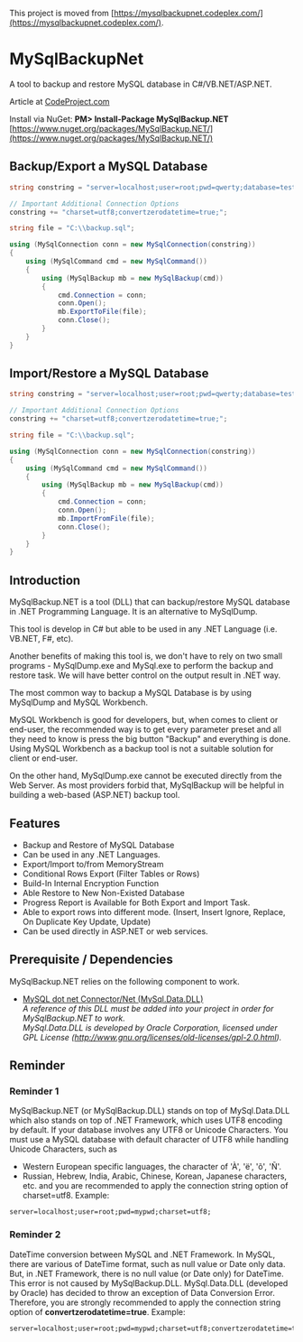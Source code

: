 This project is moved from [https://mysqlbackupnet.codeplex.com/](https://mysqlbackupnet.codeplex.com/).

# MySqlBackupNet

A tool to backup and restore MySQL database in C#/VB.NET/ASP.NET.

Article at [CodeProject.com](http://www.codeproject.com/Articles/256466/MySqlBackup-NET)

Install via NuGet: **PM> Install-Package MySqlBackup.NET**  
[https://www.nuget.org/packages/MySqlBackup.NET/](https://www.nuget.org/packages/MySqlBackup.NET/)

## Backup/Export a MySQL Database
```C#
string constring = "server=localhost;user=root;pwd=qwerty;database=test;";

// Important Additional Connection Options
constring += "charset=utf8;convertzerodatetime=true;";

string file = "C:\\backup.sql";

using (MySqlConnection conn = new MySqlConnection(constring))
{
    using (MySqlCommand cmd = new MySqlCommand())
    {
        using (MySqlBackup mb = new MySqlBackup(cmd))
        {
            cmd.Connection = conn;
            conn.Open();
            mb.ExportToFile(file);
            conn.Close();
        }
    }
}
```

## Import/Restore a MySQL Database

```C#
string constring = "server=localhost;user=root;pwd=qwerty;database=test;";

// Important Additional Connection Options
constring += "charset=utf8;convertzerodatetime=true;";

string file = "C:\\backup.sql";

using (MySqlConnection conn = new MySqlConnection(constring))
{
    using (MySqlCommand cmd = new MySqlCommand())
    {
        using (MySqlBackup mb = new MySqlBackup(cmd))
        {
            cmd.Connection = conn;
            conn.Open();
            mb.ImportFromFile(file);
            conn.Close();
        }
    }
}
```

## Introduction

MySqlBackup.NET is a tool (DLL) that can backup/restore MySQL database in .NET Programming Language. It is an alternative to MySqlDump. 

This tool is develop in C# but able to be used in any .NET Language (i.e. VB.NET, F#, etc).

Another benefits of making this tool is, we don't have to rely on two small programs - MySqlDump.exe and MySql.exe to perform the backup and restore task. We will have better control on the output result in .NET way.

The most common way to backup a MySQL Database is by using MySqlDump and MySQL Workbench.

MySQL Workbench is good for developers, but, when comes to client or end-user, the recommended way is to get every parameter preset and all they need to know is press the big button "Backup" and everything is done. Using MySQL Workbench as a backup tool is not a suitable solution for client or end-user.

On the other hand, MySqlDump.exe cannot be executed directly from the Web Server. As most providers forbid that, MySqlBackup will be helpful in building a web-based (ASP.NET) backup tool. 

## Features

* Backup and Restore of MySQL Database
* Can be used in any .NET Languages.
* Export/Import to/from MemoryStream
* Conditional Rows Export (Filter Tables or Rows)
* Build-In Internal Encryption Function
* Able Restore to New Non-Existed Database
* Progress Report is Available for Both Export and Import Task.
* Able to export rows into different mode. (Insert, Insert Ignore, Replace, On Duplicate Key Update, Update)
* Can be used directly in ASP.NET or web services.

## Prerequisite / Dependencies

MySqlBackup.NET relies on the following component to work.
* [MySQL dot net Connector/Net (MySql.Data.DLL)](http://www.mysql.com/downloads/connector/net/)<br />_A reference of this DLL must be added into your project in order for MySqlBackup.NET to work.<br />MySql.Data.DLL is developed by Oracle Corporation, licensed under GPL License (http://www.gnu.org/licenses/old-licenses/gpl-2.0.html)._

## Reminder

### Reminder 1

MySqlBackup.NET (or MySqlBackup.DLL) stands on top of MySql.Data.DLL which also stands on top of .NET Framework, which uses UTF8 encoding by default.
If your database involves any UTF8 or Unicode Characters. You must use a MySQL database with default character of UTF8 while handling Unicode Characters, such as
* Western European specific languages, the character of 'À', 'ë', 'õ', 'Ñ'.
* Russian, Hebrew, India, Arabic, Chinese, Korean, Japanese characters, etc.
and you are recommended to apply the connection string option of charset=utf8. Example:

```
server=localhost;user=root;pwd=mypwd;charset=utf8;
```

### Reminder 2

DateTime conversion between MySQL and .NET Framework. In MySQL, there are various of DateTime format, such as null value or Date only data. But, in .NET Framework, there is no null value (or Date only) for DateTime. This error is not caused by MySqlBackup.DLL. MySql.Data.DLL (developed by Oracle) has decided to throw an exception of Data Conversion Error. Therefore, you are strongly recommended to apply the connection string option of **convertzerodatetime=true**. Example:

```
server=localhost;user=root;pwd=mypwd;charset=utf8;convertzerodatetime=true;
```
